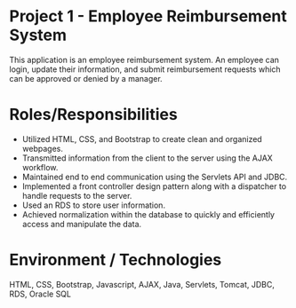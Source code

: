 # Project 1 - Employee Reimbursement System

This application is an employee reimbursement system. An employee can login, update their information, and submit reimbursement requests which can be approved or denied by a manager.

# Roles/Responsibilities

* Utilized HTML, CSS, and Bootstrap to create clean and organized webpages.
* Transmitted information from the client to the server using the AJAX workflow.
* Maintained end to end communication using the Servlets API and JDBC.
* Implemented a front controller design pattern along with a dispatcher to handle requests to the server.
* Used an RDS to store user information.
* Achieved normalization within the database to quickly and efficiently access and manipulate the data.

# Environment / Technologies

HTML, CSS, Bootstrap, Javascript, AJAX, Java, Servlets, Tomcat, JDBC, RDS, Oracle SQL